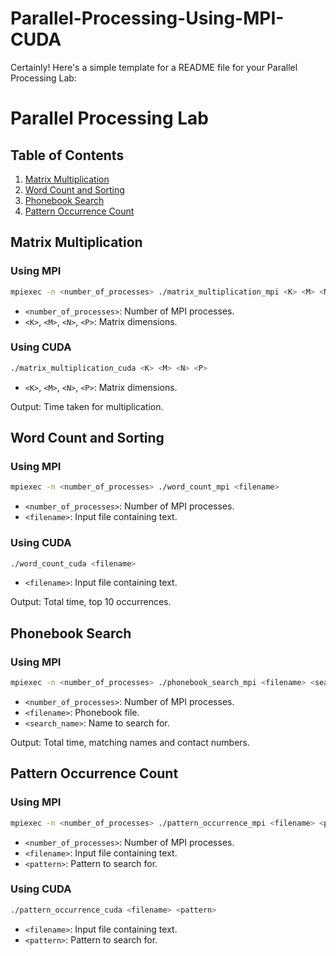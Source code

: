 ﻿# Parallel-Processing-Using-MPI-CUDA
Certainly! Here's a simple template for a README file for your Parallel Processing Lab:

# Parallel Processing Lab

## Table of Contents

1. [Matrix Multiplication](#matrix-multiplication)
2. [Word Count and Sorting](#word-count-and-sorting)
3. [Phonebook Search](#phonebook-search)
4. [Pattern Occurrence Count](#pattern-occurrence-count)

## Matrix Multiplication

### Using MPI

```bash
mpiexec -n <number_of_processes> ./matrix_multiplication_mpi <K> <M> <N> <P>
```

- `<number_of_processes>`: Number of MPI processes.
- `<K>`, `<M>`, `<N>`, `<P>`: Matrix dimensions.

### Using CUDA

```bash
./matrix_multiplication_cuda <K> <M> <N> <P>
```

- `<K>`, `<M>`, `<N>`, `<P>`: Matrix dimensions.

Output: Time taken for multiplication.

## Word Count and Sorting

### Using MPI

```bash
mpiexec -n <number_of_processes> ./word_count_mpi <filename>
```

- `<number_of_processes>`: Number of MPI processes.
- `<filename>`: Input file containing text.

### Using CUDA

```bash
./word_count_cuda <filename>
```

- `<filename>`: Input file containing text.

Output: Total time, top 10 occurrences.

## Phonebook Search

### Using MPI

```bash
mpiexec -n <number_of_processes> ./phonebook_search_mpi <filename> <search_name>
```

- `<number_of_processes>`: Number of MPI processes.
- `<filename>`: Phonebook file.
- `<search_name>`: Name to search for.

Output: Total time, matching names and contact numbers.

## Pattern Occurrence Count

### Using MPI

```bash
mpiexec -n <number_of_processes> ./pattern_occurrence_mpi <filename> <pattern>
```

- `<number_of_processes>`: Number of MPI processes.
- `<filename>`: Input file containing text.
- `<pattern>`: Pattern to search for.

### Using CUDA

```bash
./pattern_occurrence_cuda <filename> <pattern>
```

- `<filename>`: Input file containing text.
- `<pattern>`: Pattern to search for.
